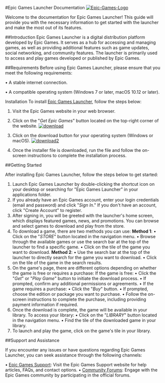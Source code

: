 #Epic Games Launcher Documentation
<a href="https://ibb.co/BrbpY74"><img src="https://i.ibb.co/Nm5vGk1/Epic-Games-Logo.jpg" alt="Epic-Games-Logo" border="0" /></a>

Welcome to the documentation for Epic Games Launcher! This guide will provide you with the necessary information to get started with the launcher and make the most out of its features.

##Introduction
Epic Games Launcher is a digital distribution platform developed by Epic Games. It serves as a hub for accessing and managing games, as well as providing additional features such as game updates, social networking, and community features. The launcher is primarily used to access and play games developed or published by Epic Games.

##Requirements
Before using Epic Games Launcher, please ensure that you meet the following requirements:

•	A stable internet connection.

•	A compatible operating system (Windows 7 or later, macOS 10.12 or later).

Installation
To install [Epic Games Launcher](https://store.epicgames.com/en-US/?lang=en-US), follow the steps below:
1.	Visit the Epic Games website in your web browser.
2.	Click on the "*Get Epic Games*" button located on the top-right corner of the website.
 <a href="https://imgbb.com/"><img src="https://i.ibb.co/8g8YwMT/download.png" alt="download" border="0" /></a>

3. Click on the download button for your operating system (Windows or macOS).
<a href="https://imgbb.com/"><img src="https://i.ibb.co/hC9d6Lc/download2.png" alt="download2" border="0" /></a>
 
4.	Once the installer file is downloaded, run the file and follow the on-screen instructions to complete the installation process.

##Getting Started

After installing Epic Games Launcher, follow the steps below to get started:

1.	Launch Epic Games Launcher by double-clicking the shortcut icon on your desktop or searching for "Epic Games Launcher" in your applications folder.
2.	If you already have an Epic Games account, enter your login credentials (email and password) and click "*Sign In*." If you don't have an account, click "Create Account" to register.
3.	After signing in, you will be greeted with the launcher's home screen, which displays featured games, news, and promotions. You can browse and select games to download and play from the store.
4.	To download a game, there are two methods you can use:
**Method 1**:
•	Click on the "*STORE*" button located in the navigation menu.
•	Browse through the available games or use the search bar at the top of the launcher to find a specific game.
•	Click on the tile of the game you want to download.
**Method 2**:
•	Use the search bar at the top of the launcher to directly search for the game you want to download.
•	Click on the tile of the game in the search results.
5.	On the game's page, there are different options depending on whether the game is free or requires a purchase:
If the game is free:
•	Click the "*Get*" or "*Play Game*" button to initiate the download process.
•	If prompted, confirm any additional permissions or agreements.
•	If the game requires a purchase:
•	Click the "*Buy*" button.
•	If prompted, choose the edition or package you want to purchase.
•	Follow the on-screen instructions to complete the purchase, including providing payment information if required.
6.	Once the download is complete, the game will be available in your library. To access your library:
•	Click on the "*LIBRARY*" button located in the navigation menu.
•	Find the tile of the downloaded game in your library.
7.	To launch and play the game, click on the game's tile in your library.

##Support and Assistance

If you encounter any issues or have questions regarding Epic Games Launcher, you can seek assistance through the following channels:

•	[Epic Games Support](https://www.epicgames.com/help/en-US/?lang=en-US): Visit the Epic Games Support website for help articles, FAQs, and contact options.
•	[Community Forums](https://dev.epicgames.com/community/): Engage with the Epic Games community by participating in the official forums.
